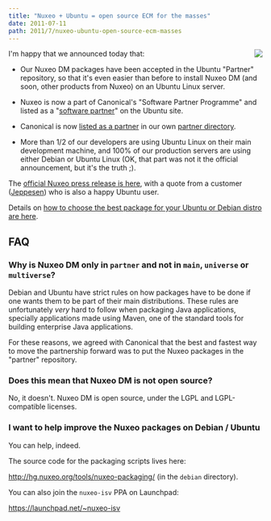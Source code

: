 ```yaml
---
title: "Nuxeo + Ubuntu = open source ECM for the masses"
date: 2011-07-11
path: 2011/7/nuxeo-ubuntu-open-source-ecm-masses
---
```


<img style="float: right; margin-left: 5px;" src="/images/6a010536291c30970b014e89c21699970d-150wi.png" />
I'm happy that we announced today that:</p>

<ul>

<li><p>Our Nuxeo DM packages have been accepted in the Ubuntu "Partner" repository, so that it's even easier than before to install Nuxeo DM (and soon, other products from Nuxeo) on an Ubuntu Linux server.</p></li>

<li><p>Nuxeo is now a part of Canonical's "Software Partner Programme" and listed as a "<a href="http://webapps.ubuntu.com/partners/software/">software partner</a>" on the Ubuntu site.</p></li>

<li><p>Canonical is now <a href="http://www.nuxeo.com/en/partners/partner-directory/canonical">listed as a partner</a> in our own <a href="http://www.nuxeo.com/en/partners/partner-directory/">partner directory</a>.</p></li>

<li><p>More than 1/2 of our developers are using Ubuntu Linux on their main development machine, and 100% of our production servers are using either Debian or Ubuntu Linux (OK, that part was not it the official announcement, but it's the truth ;).</p></li>

</ul>

<!-- more -->

<p>The <a href="http://www.nuxeo.com/en/about/news/nuxeo-releases-new-open-source-ecm-packages-for-ubuntu-server">official Nuxeo press release is here</a>, with a quote from a customer (<a href="http://blogs.nuxeo.com/marketing/2010/11/case-study-remote-delivery-of-content-by-jeppesen-a-boeing-subsidiary.html">Jeppesen</a>) who is also a happy Ubuntu user.</p>

<p>Details on <a href="https://doc.nuxeo.com/display/KB/Configuring+Nuxeo+Debian+or+Ubuntu+repositories">how to choose the best package for your Ubuntu or Debian distro are here</a>.</p>

<h2>FAQ</h2>



<h3>Why is Nuxeo DM only in <code>partner</code> and not in <code>main</code>, <code>universe</code> or <code>multiverse</code>?</h3>



<p>Debian and Ubuntu have strict rules on how packages have to be done if one wants them to be part of their main distributions. These rules are unfortunately <em>very</em> hard to follow when packaging Java applications, specially applications made using Maven, one of the standard tools for building enterprise Java applications. </p>



<p>For these reasons, we agreed with Canonical that the best and fastest way to move the partnership forward was to put the Nuxeo packages in the "partner" repository.</p>



<h3>Does this mean that Nuxeo DM is not open source?</h3>



<p>No, it doesn't. Nuxeo DM is open source, under the LGPL and LGPL-compatible licenses.</p>



<h3>I want to help improve the Nuxeo packages on Debian / Ubuntu</h3>



<p>You can help, indeed.</p>



<p>The source code for the packaging scripts lives here:

<a href="http://hg.nuxeo.org/tools/nuxeo-packaging/">http://hg.nuxeo.org/tools/nuxeo-packaging/</a> (in the <code>debian</code> directory).</p>



<p>You can also join the <code>nuxeo-isv</code> PPA on Launchpad: 

<a href="https://launchpad.net/~nuxeo-isv">https://launchpad.net/~nuxeo-isv</a></p>

